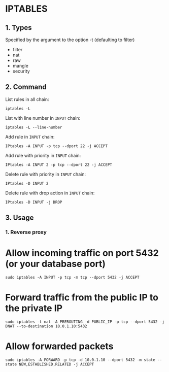 # IPTABLES

## 1. Types
Specified by the argument to the option -t (defaulting to filter)

* filter
* nat
* raw
* mangle
* security

## 2. Command
List rules in all chain:
```
iptables -L
```

List with line number in `INPUT` chain:
```
iptables -L --line-number
```

Add rule in `INPUT` chain:
```
IPtables -A INPUT -p tcp --dport 22 -j ACCEPT
```

Add rule with priority in `INPUT` chain:
```
IPtables -A INPUT 2 -p tcp --dport 22 -j ACCEPT
```

Delete rule with priority in `INPUT` chain:
```
IPtables -D INPUT 2
```

Delete rule with drop action in `INPUT` chain:
```
IPtables -D INPUT -j DROP
```

## 3. Usage
### 1. Reverse proxy
# Allow incoming traffic on port 5432 (or your database port)
```
sudo iptables -A INPUT -p tcp -m tcp --dport 5432 -j ACCEPT
```

# Forward traffic from the public IP to the private IP
```
sudo iptables -t nat -A PREROUTING -d PUBLIC_IP -p tcp --dport 5432 -j DNAT --to-destination 10.0.1.10:5432
```

# Allow forwarded packets
```
sudo iptables -A FORWARD -p tcp -d 10.0.1.10 --dport 5432 -m state --state NEW,ESTABLISHED,RELATED -j ACCEPT
```

